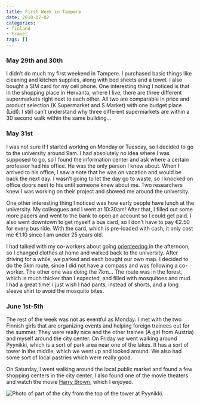 ```yaml
---
title: First Week in Tampere
date: 2010-07-02
categories:
- finland
- travel
tags: []
---
```

### May 29th and 30th

I didn’t do much my first weekend in Tampere. I purchased basic things like cleaning and kitchen supplies, along with bed sheets and a towel. I also bought a SIM card for my cell phone. One interesting thing I noticed is that in the shopping place in Hervanta, where I live, there are three different supermarkets right next to each other.  All two are comparable in price and product selection (K Supermarket and S Market) with one budget place (Lidl). I still can’t understand why three different supermarkets are within a 30 second walk within the same building…


### May 31st

I was not sure if I started working on Monday or Tuesday, so I decided to go to the university around 9am. I had absolutely no idea where I was supposed to go, so I found the information center and ask where a certain professor had his office. He was the only person I knew about. When I arrived to his office, I saw a note that he was on vacation and would be back the next day. I wasn’t going to let the day go to waste, so I knocked on office doors next to his until someone knew about me. Two researchers knew I was working on their project and showed me around the university.

One other interesting thing I noticed was how early people have lunch at the university. My colleagues and I went at 10:30am! After that, I filled out some more papers and went to the bank to open an account so I could get paid. I also went downtown to get myself a bus card, so I don’t have to pay €2.50 for every bus ride. With the card, which is pre-loaded with cash, it only cost me €1.10 since I am under 25 years old.

I had talked with my co-workers about going <a href="http://en.wikipedia.org/wiki/Orienteering">orienteering </a>in the afternoon, so I changed clothes at home and walked back to the university. After driving for a while, we parked and each bought our own map. I decided to do the 5km route, since I did not have a compass and was following a co-worker. The other one was doing the 7km… The route was in the forest, which is much thicker than I expected, and filled with mosquitoes and mud. I had a great time! I just wish I had pants, instead of shorts, and a long sleeve shirt to avoid the mosquito bites.


### June 1st-5th

The rest of the week was not as eventful as Monday. I met with the two Finnish girls that are organizing events and helping foreign trainees out for the summer. They were really nice and the other trainee (A girl from Austria) and myself around the city center. On Friday we went walking around Pyynikki, which is a sort of park area near one of the lakes. It has a sort of tower in the middle, which we went up and looked around. We also had some sort of local pastries which were really good.

On Saturday, I went walking around the local public market and found a few shopping centers in the city center. I also found one of the movie theaters and watch the movie <a href="http://www.imdb.com/title/tt1289406/">Harry Brown</a>, which I enjoyed.

![Photo of part of the city from the top of the tower at Pyynikki.](/images/blgr/IMG_1397.JPG)
</div>
